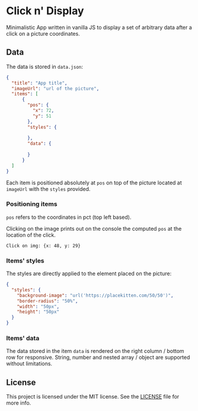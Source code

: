 # Click n' Display

Minimalistic App written in vanilla JS to display a set of arbitrary data after a click on a picture coordinates.

## Data

The data is stored in `data.json`:

```json
{
  "title": "App title",
  "imageUrl": "url of the picture",
  "items": [
      {
        "pos": {
          "x": 72,
          "y": 51
        },
        "styles": {
          
        },
        "data": {
          
        }
      }
  ]
}
```

Each item is positioned absolutely at `pos` on top of the picture located at `imageUrl` with the `styles` provided.

### Positioning items

`pos` refers to the coordinates in pct (top left based).

Clicking on the image prints out on the console the computed `pos` at the location of the click.

```text
Click on img: {x: 48, y: 29}
```

### Items' styles

The styles are directly applied to the element placed on the picture:

```json
{
  "styles": {
    "background-image": "url('https://placekitten.com/50/50')",
    "border-radius": "50%",
    "width": "50px",
    "height": "50px"
  }
}
```

### Items' data

The data stored in the item `data` is rendered on the right column / bottom row for responsive.
String, number and nested array / object are supported without limitations.

## License

This project is licensed under the MIT license.
See the [LICENSE](https://github.com/marc-ed-raffalli/click-n-display/blob/master/LICENSE) file for more info.
